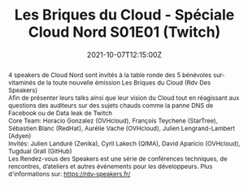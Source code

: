 ---
title: Les Briques du Cloud - Spéciale Cloud Nord S01E01 (Twitch)

event: Cloud Nord 2021
event_url: https://www.cloudnord.fr/programme2021

location: En ligne

summary: Table ronde - Les Rendez-vous des Speakers
abstract: "4 speakers de Cloud Nord sont invités à la table ronde des 5 bénévoles sur-vitaminés
de la toute nouvelle émission Les Briques du Cloud (Rdv Des Speakers)


Afin de présenter leurs talks ainsi que leur vision du Cloud tout en réagissant
aux questions des auditeurs sur des sujets chauds comme la panne DNS de Facebook ou de Data leak de Twitch


Core Team: Horacio Gonzalez (OVHcloud), François Teychene (StarTree), Sébastien Blanc (RedHat), Aurélie Vache (OVHcloud), Julien Lengrand-Lambert (Adyen)


Invités: Julien Landuré (Zenika), Cyril Lakech (QIMA), David Aparicio (OVHcloud), Tugdual Grall (GitHub)


Les Rendez-vous des Speakers est une série de conférences techniques, de rencontres, d’ateliers et autres événements pour les développeurs. Plus d'informations sur: https://rdv-speakers.fr/"

date: "2021-10-07T12:15:00Z"
date_end: "2021-10-07T13:15:00Z"
all_day: false

publishDate: "2021-10-06T12:00:00Z"

authors: [David Aparicio]
tags: [Cloud, Twitch]

featured: false

image:
  caption: 'Crédits: [**Cloud Nord 2021**](https://www.cloudnord.fr/programme2021)'
  focal_point: Right

links: 
- icon: youtube
  icon_pack: fab
  name: Youtube
  url: https://youtu.be/DkY1BA6M93g
- icon: twitch
  icon_pack: fab
  name: Twitch
  url: https://www.twitch.tv/videos/1169837703
- icon: twitter
  icon_pack: fab
  name: Twitter
  url: https://twitter.com/dadideo/status/1446073878304935940 
url_code: ""
url_pdf: ""
url_slides: ""
url_video: "https://youtu.be/DkY1BA6M93g"

slides: ""
projects: []
---